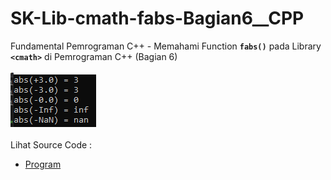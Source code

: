 # SK-Lib-cmath-fabs-Bagian6__CPP
Fundamental Pemrograman C++ - Memahami Function <code><b>fabs()</b></code> pada Library <code><b>&lt;cmath></b></code> di Pemrograman C++ (Bagian 6)<br><br>
<img src="https://github.com/RizkyKhapidsyah/SK-Lib-cmath-fabs-Bagian6__CPP/blob/master/SK-Lib-cmath-fabs-Bagian6__CPP/result/001.PNG"><br><br>
Lihat Source Code : <br>
- <a href="https://github.com/RizkyKhapidsyah/SK-Lib-cmath-fabs-Bagian6__CPP/blob/master/SK-Lib-cmath-fabs-Bagian6__CPP/Source.cpp">Program</a>
